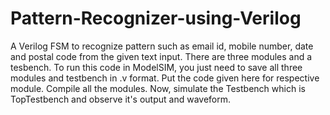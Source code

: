 # Pattern-Recognizer-using-Verilog
A Verilog FSM to recognize pattern such as email id, mobile number, date and postal code from the given text input.
There are three modules and a tesbench. 
To run this code in ModelSIM, you just need to save all three modules and testbench in .v format.
Put the code given here for respective module.
Compile all the modules.
Now, simulate the Testbench which is TopTestbench and observe it's output and waveform. 
